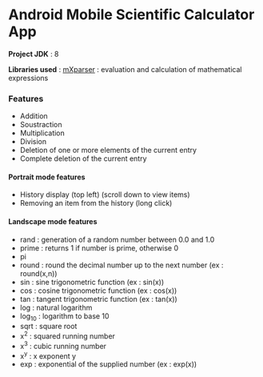 # Android Mobile Scientific Calculator App

**Project JDK** : 8

**Libraries used** : 
[mXparser](https://mathparser.org) : evaluation and calculation of mathematical expressions


### Features

- Addition
- Soustraction
- Multiplication
- Division
- Deletion of one or more elements of the current entry
- Complete deletion of the current entry


#### Portrait mode features

- History display (top left) (scroll down to view items)
- Removing an item from the history (long click)


#### Landscape mode features

- rand : generation of a random number between 0.0 and 1.0
- prime : returns 1 if number is prime, otherwise 0
- pi
- round : round the decimal number up to the next number (ex : round(x,n))
- sin : sine trigonometric function (ex : sin(x))
- cos : cosine trigonometric function (ex : cos(x))
- tan : tangent trigonometric function (ex : tan(x))
- log : natural logarithm
- log<sub>10</sub> : logarithm to base 10 
- sqrt : square root
- x<sup>2</sup> : squared running number
- x<sup>3</sup> : cubic running number
- x<sup>y</sup> : x exponent y
- exp : exponential of the supplied number (ex : exp(x))


